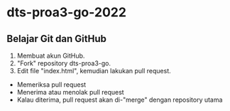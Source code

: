 # dts-proa3-go-2022

## Belajar Git dan GitHub

1. Membuat akun GitHub.
2. "Fork" repository dts-proa3-go.
3. Edit file "index.html", kemudian lakukan pull request.

- Memeriksa pull request
- Menerima atau menolak pull request
- Kalau diterima, pull request akan di-"merge" dengan repository utama
